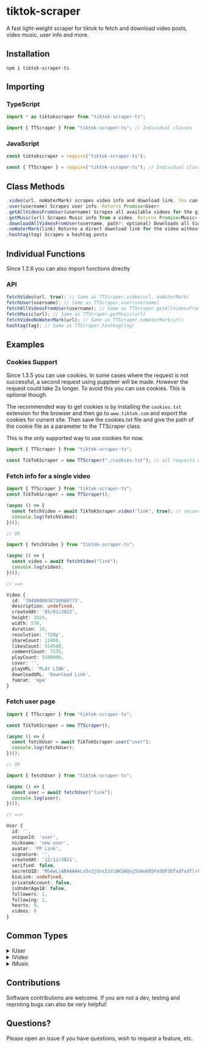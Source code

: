 # tiktok-scraper

A fast light-weight scraper for tiktok to fetch and download video posts, video music, user info and more.

## Installation

```
npm i tiktok-scraper-ts
```

## Importing

### TypeScript

```ts
import * as tiktokscraper from "tiktok-scraper-ts";

import { TTScraper } from "tiktok-scraper-ts"; // Individual classes
```

### JavaScript

```js
const tiktokscraper = require("tiktok-scraper-ts");

const { TTScraper } = require("tiktok-scraper-ts"); // Individual classes
```

## Class Methods

```ts
.video(url, noWaterMark) scrapes video info and download link. You can decide if the video should have a watermark or not. Returns Promise<Video>
.user(username) Scrapes user info. Returns Promise<User>
.getAllVideosFromUser(username) Scrapes all available videos for the given user. Returns Promise<IVideo[]>
.getMusic(url) Scrapes Music info from a video. Returns Promise<Music>
.downloadAllVideosFromUser(username, path?: optional) Downloads all Videos of the given user. Returns Promise<void>
.noWaterMark(link) Returns a direct download link for the video without TikTok Watermark.
.hashtag(tag) Scrapes a hashtag posts
```

## Individual Functions

Since 1.2.6 you can also import functions directly

### API

```ts
fetchVideo(url, true); // Same as TTScraper.video(url, noWaterMark)
fetchUser(username); // Same as TTScraper.user(username)
fetchAllVideosFromUser(username); // Same as TTScraper.getAllVideosFromUser(username)
fetchMusic(url); // Same as TTScraper.getMusic(url)
fetchVideoNoWaterMark(url); // Same as TTScraper.noWaterMark(url)
hashtag(tag); // Same as TTScraper.hashtag(tag)
```

## Examples

### Cookies Support

Since 1.3.5 you can use cookies. In some cases where the request is not successful, a second request using puppteer will be made. However the request could take 2x longer. To avoid this you can use cookies. This is optional though.

The recommended way to get cookies is by installing the `cookies.txt` extension for the browser and then go to `www.tiktok.com` and export the cookies for current site. Then save the cookies.txt file and give the path of the cookie file as a parameter to the TTScraper class.

This is the only supported way to use cookies for now.

```ts
import { TTScraper } from "tiktok-scraper-ts";

const TikTokScraper = new TTScraper("./cookies.txt"); // all requests will try to use this cookie if it's valid
```

### Fetch info for a single video

```ts
import { TTScraper } from "tiktok-scraper-ts";
const TikTokScraper = new TTScraper();

(async () => {
  const fetchVideo = await TikTokScraper.video("link", true); // second argument set to true to fetch the video without watermark
  console.log(fetchVideo);
})();

// OR

import { fetchVideo } from "tiktok-scraper-ts";

(async () => {
  const video = await fetchVideo("link");
  console.log(video);
})();

// ==>

Video {
  id: '7049800036758080773',
  description: undefined,
  createdAt: '05/01/2022',
  height: 1024,
  width: 576,
  duration: 10,
  resolution: '720p',
  shareCount: 12400,
  likesCount: 554500,
  commentCount: 7535,
  playCount: 5500000,
  cover: '',
  playURL: 'PLAY LINK',
  downloadURL: 'Download Link',
  fomrat: 'mp4'
}

```

### Fetch user page

```ts
import { TTScraper } from "tiktok-scraper-ts";

const TikTokScraper = new TTScraper();

(async () => {
  const fetchUser = await TikTokScraper.user("user");
  console.log(fetchUser);
})();

// OR

import { fetchUser } from "tiktok-scraper-ts";

(async () => {
  const user = await fetchUser("link");
  console.log(user);
})();

// ==>

User {
  id: '',
  uniqueId: 'user',
  nickname: 'new user',
  avatar: 'PP Link',
  signature: '',
  createdAt: '12/12/2021',
  verified: false,
  secretUID: 'MS4wLjABAAAAkLv5v2jUnsIzViWXSAQoj5U4o685FeSDFSDfsdfsdflrk-k75Znw',
  bioLink: undefined,
  privateAccount: false,
  isUnderAge18: false,
  followers: 1,
  following: 2,
  hearts: 0,
  videos: 0
}
```

## Common Types

<details>
<summary>IUser</summary>

```ts
export interface IUser {
  /**
   * the id of the User
   */
  id: string;
  /**
   * The tiktok unique id of the User
   */
  uniqueId: string;
  /**
   * optional nickname of the User
   */
  nickname: string;
  /**
   * the avatar link of the User
   */
  avatar: string;
  /**
   * the bio description of the User
   */
  signature: string;
  /**
   * the date of the creation of the User
   */
  createdAt: string;
  /**
   * Whether the User is a verified User by TikTok
   */
  verified: boolean;
  /**
   * the secret UID of the User
   */
  secretUID: string;
  /**
   * The link in the bio if the it contains any
   */
  bioLink: string;
  /**
   * Whether the account privacy is set to private
   */
  privateAccount: boolean;
  /**
   * Whether the User is underage
   */
  isUnderAge18: boolean;
  /**
   * Number of followers for this User
   */
  followers: number;
  /**
   * Number of the accounts this user follows
   */
  following: number;
  /**
   * How many likes this User got over the time
   */
  hearts: number;
  /**
   * Number of the Videos this User has posted
   */
  videos: number;
}
```

</details>

<details>
<summary>IVideo</summary>

```ts
export interface IVideo {
  /**
   * the unique id of the video
   */
  id: string;
  /**
   * the description of the video if available
   */
  description: string;
  /**
   * the date on which the video was created on tiktok
   */
  createdAt: string;
  /**
   * height of the video
   */
  height: number;
  /**
   * width of the video
   */
  width: number;
  /**
   * duration of the video
   */
  duration: number;
  /**
   * resolution of the video
   */
  resolution: string;
  /**
   * Number of times the video was shared
   */
  shareCount: number;
  /**
   * Number of likes on the video
   */
  likesCount: number;
  /**
   * Number of comments on the video
   */
  commentCount: number;
  /**
   * Number of times the video has been played
   */
  playCount: number;
  /**
   * a direct url to the video cover
   */
  cover?: string;
  /**
   * A direct url to the dynamic video cover
   */
  dynamicCover?: string;
  /**
   * a direct play url for the video
   */
  playURL?: string;
  /**
   * a direct download url for the video
   */
  downloadURL?: string;
  /**
   * the format of the video
   */
  fomrat?: string;
}
```

</details>

<details>
<summary>IMusic</summary>

```ts
export interface IMusic {
  /**
   * tiktok music ic
   */
  id: number;
  /**
   * tiktok music title
   */
  title: string;
  /**
   * direct link to this music
   */
  playURL: string;
  /**
   * tiktok music original cover
   */
  coverLarge: string;
  /**
   * tiktok music thumnail cover
   */
  coverThumb: string;
  /**
   * tiktok music author
   */
  author: string;
  /**
   * tiktok music duration
   */
  duration: number;
  /**
   * Whether the music is original or user made
   */
  original?: boolean;
  /**
   * The Album name if it is part of an album
   */
  album?: string;
}
```

</details>

## Contributions

Software contributions are welcome. If you are not a dev, testing and reproting bugs can also be very helpful!

## Questions?

Please open an issue if you have questions, wish to request a feature, etc.
